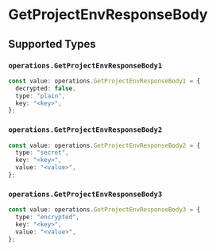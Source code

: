 # GetProjectEnvResponseBody


## Supported Types

### `operations.GetProjectEnvResponseBody1`

```typescript
const value: operations.GetProjectEnvResponseBody1 = {
  decrypted: false,
  type: "plain",
  key: "<key>",
};
```

### `operations.GetProjectEnvResponseBody2`

```typescript
const value: operations.GetProjectEnvResponseBody2 = {
  type: "secret",
  key: "<key>",
  value: "<value>",
};
```

### `operations.GetProjectEnvResponseBody3`

```typescript
const value: operations.GetProjectEnvResponseBody3 = {
  type: "encrypted",
  key: "<key>",
  value: "<value>",
};
```

